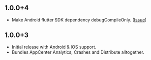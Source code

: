 ## 1.0.0+4
* Make Android flutter SDK dependency debugCompileOnly. ([Issue](https://github.com/hanabi1224/flutter_appcenter_bundle/issues/5))

## 1.0.0+3

* Initial release with Android & IOS support.
* Bundles AppCenter Analytics, Crashes and Distribute alltogether.
